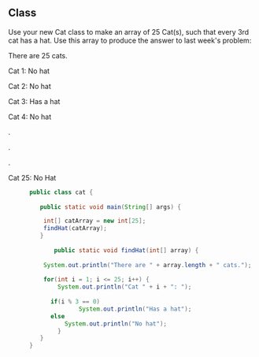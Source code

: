 ## Class

Use your new Cat class to make an array of 25 Cat(s), such that every 3rd cat has a hat. Use this array to produce the answer to last week's problem:

There are 25 cats.

Cat 1: No hat

Cat 2: No hat

Cat 3: Has a hat

Cat 4: No hat

.

.

.

Cat 25: No Hat



```java
	  public class cat {
	
	     public static void main(String[] args) {

		  int[] catArray = new int[25];
		  findHat(catArray);
	     }
	
       	     public static void findHat(int[] array) {
  
	  	  System.out.println("There are " + array.length + " cats.");
		  
		  for(int i = 1; i <= 25; i++) {
		      System.out.println("Cat " + i + ": ");
		  	
		  	if(i % 3 == 0)
		            System.out.println("Has a hat");
		  	else
		  	    System.out.println("No hat");
	          }
	     } 
	  }
```
